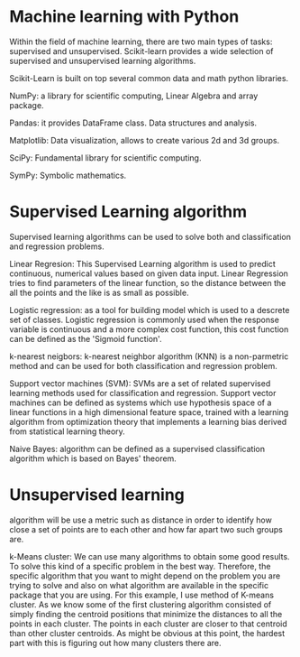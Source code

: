 #  Machine learning with Python

Within the field of machine learning, there are two main types of tasks: supervised and unsupervised. Scikit-learn provides a wide selection of supervised and unsupervised learning algorithms. 

Scikit-Learn is built on top several common data and math python libraries.

NumPy: a library for scientific computing, Linear Algebra and array package.

Pandas: it provides DataFrame class. Data structures and analysis.

Matplotlib: Data visualization, allows to create various 2d and 3d groups.

SciPy: Fundamental library for scientific computing.

SymPy: Symbolic mathematics.

# Supervised Learning algorithm

 Supervised learning algorithms can be used to solve both and classification and regression problems.

Linear Regresion: This Supervised Learning algorithm is used to predict continuous, numerical values based on given data input. Linear Regression tries to find parameters of the linear function, so the distance between the all the points and the like is as small as possible.

Logistic regression: as a tool for building model which is used to a descrete set of classes. Logistic regression is commonly used when the response variable is continuous and a more complex cost function, this cost function can be defined as the 'Sigmoid function'.

k-nearest neigbors: k-nearest neighbor algorithm (KNN) is a non-parmetric method and can be used for both classification and regression problem.

Support vector machines (SVM): SVMs are a set of related supervised learning methods used for classification and regression. Support vector machines can be defined as systems which use hypothesis space of a linear functions in a high dimensional feature space, trained with a learning algorithm from optimization theory that implements a learning bias derived from statistical learning theory.

Naive Bayes: algorithm can be defined as a supervised classification algorithm which is based on Bayes' theorem.

# Unsupervised learning 
algorithm will be use a metric such as distance in order to identify how close a set of points are to each other and how far apart two such groups are.

k-Means cluster: We can use many algorithms to obtain some good results. To solve this kind of a specific problem in the best way. Therefore, the specific algorithm that you want to might depend on the problem you are trying to solve and also on what algorithm are available in the specific package that you are using. For this example, I use method of K-means cluster. As we know some of the first clustering algorithm consisted of simply finding the centroid positions that minimize the distances to all the points in each cluster. The points in each cluster are closer to that centroid than other cluster centroids. As might be obvious at this point, the hardest part with this is figuring out how many clusters there are.


